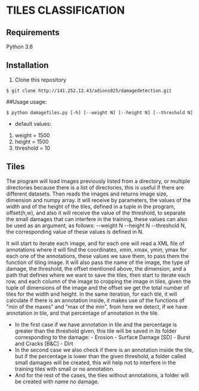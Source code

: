 # TILES CLASSIFICATION

## Requirements
Python 3.6 

## Installation
1. Clone this repository

```
$ git clone http://141.252.12.43/adions025/damagedetection.git
```

##Usage
usage:

```
$ python damageTiles.py [-h] [--weight N] [--height N] [--threshold N]
```

 - default values:
 
 1. weight = 1500
 2. height = 1500
 3. threshold = 10

## Tiles

The program will load images previously listed from a directory, or multiple directories because there is a list of directories, this is useful if there are different datasets. Then reads the images and returns image size, dimension and numpy array. It will receive by parameters, the values of the width and of the height of the tiles, defined in a tuple in the program, offset(h,w), and also it will receive the value of the threshold, to separate the small damages that can interfere in the training, these values can also be used as an argument, as follows: --weight N --height N --threshold N, the corresponding value of these values is defined in N.

It will start to iterate each image, and for each one will read a XML file of annotations where it will find the coordinates, xmin, xmax, ymin, ymax for each one of the annotations, these values we save them, to pass them the function of tiling image. It will also pass the name of the image, the type of damage, the threshold, the offset mentioned above, the dimension, and a path that defines where we want to save the tiles, then start to iterate each row, and each column of the image to cropping the image in tiles, given the tuple of dimensions of the image and the offset we get the total number of tiles for the width and height. In the same iteration, for each tile, it will calculate if there is an annotation inside, it makes use of the functions of "min of the maxes" and "max of the min", from here we detect, if we have annotation in tile, and that percentage of annotation in the tile.

-	In the first case if we have annotation in tile and the percentage is greater than the threshold given, this tile will be saved in its folder corresponding to the damage:
    	- Erosion
    	- Surface Damage [SD]
        - Burst and Cracks [B&C]
        - Dirt
-	In the second case we also check if there is an annotation inside the tile, but if the percentage is lower than the given threshold, a folder called small damages will be created, this will help not to interfere in the training tiles with small or no annotation.
-	And for the rest of the cases, the tiles without annotations, a folder will be created with name no damage.







